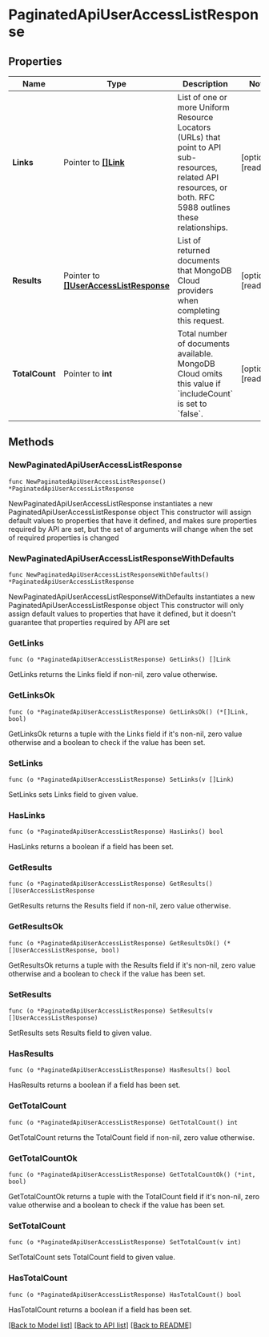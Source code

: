 # PaginatedApiUserAccessListResponse

## Properties

Name | Type | Description | Notes
------------ | ------------- | ------------- | -------------
**Links** | Pointer to [**[]Link**](Link.md) | List of one or more Uniform Resource Locators (URLs) that point to API sub-resources, related API resources, or both. RFC 5988 outlines these relationships. | [optional] [readonly] 
**Results** | Pointer to [**[]UserAccessListResponse**](UserAccessListResponse.md) | List of returned documents that MongoDB Cloud providers when completing this request. | [optional] [readonly] 
**TotalCount** | Pointer to **int** | Total number of documents available. MongoDB Cloud omits this value if &#x60;includeCount&#x60; is set to &#x60;false&#x60;. | [optional] [readonly] 

## Methods

### NewPaginatedApiUserAccessListResponse

`func NewPaginatedApiUserAccessListResponse() *PaginatedApiUserAccessListResponse`

NewPaginatedApiUserAccessListResponse instantiates a new PaginatedApiUserAccessListResponse object
This constructor will assign default values to properties that have it defined,
and makes sure properties required by API are set, but the set of arguments
will change when the set of required properties is changed

### NewPaginatedApiUserAccessListResponseWithDefaults

`func NewPaginatedApiUserAccessListResponseWithDefaults() *PaginatedApiUserAccessListResponse`

NewPaginatedApiUserAccessListResponseWithDefaults instantiates a new PaginatedApiUserAccessListResponse object
This constructor will only assign default values to properties that have it defined,
but it doesn't guarantee that properties required by API are set

### GetLinks

`func (o *PaginatedApiUserAccessListResponse) GetLinks() []Link`

GetLinks returns the Links field if non-nil, zero value otherwise.

### GetLinksOk

`func (o *PaginatedApiUserAccessListResponse) GetLinksOk() (*[]Link, bool)`

GetLinksOk returns a tuple with the Links field if it's non-nil, zero value otherwise
and a boolean to check if the value has been set.

### SetLinks

`func (o *PaginatedApiUserAccessListResponse) SetLinks(v []Link)`

SetLinks sets Links field to given value.

### HasLinks

`func (o *PaginatedApiUserAccessListResponse) HasLinks() bool`

HasLinks returns a boolean if a field has been set.
### GetResults

`func (o *PaginatedApiUserAccessListResponse) GetResults() []UserAccessListResponse`

GetResults returns the Results field if non-nil, zero value otherwise.

### GetResultsOk

`func (o *PaginatedApiUserAccessListResponse) GetResultsOk() (*[]UserAccessListResponse, bool)`

GetResultsOk returns a tuple with the Results field if it's non-nil, zero value otherwise
and a boolean to check if the value has been set.

### SetResults

`func (o *PaginatedApiUserAccessListResponse) SetResults(v []UserAccessListResponse)`

SetResults sets Results field to given value.

### HasResults

`func (o *PaginatedApiUserAccessListResponse) HasResults() bool`

HasResults returns a boolean if a field has been set.
### GetTotalCount

`func (o *PaginatedApiUserAccessListResponse) GetTotalCount() int`

GetTotalCount returns the TotalCount field if non-nil, zero value otherwise.

### GetTotalCountOk

`func (o *PaginatedApiUserAccessListResponse) GetTotalCountOk() (*int, bool)`

GetTotalCountOk returns a tuple with the TotalCount field if it's non-nil, zero value otherwise
and a boolean to check if the value has been set.

### SetTotalCount

`func (o *PaginatedApiUserAccessListResponse) SetTotalCount(v int)`

SetTotalCount sets TotalCount field to given value.

### HasTotalCount

`func (o *PaginatedApiUserAccessListResponse) HasTotalCount() bool`

HasTotalCount returns a boolean if a field has been set.

[[Back to Model list]](../README.md#documentation-for-models) [[Back to API list]](../README.md#documentation-for-api-endpoints) [[Back to README]](../README.md)


